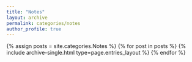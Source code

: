 ```yaml
---
title: "Notes"
layout: archive
permalink: categories/notes
author_profile: true
---
```



{% assign posts = site.categories.Notes %}
{% for post in posts %} {% include archive-single.html type=page.entries_layout %} {% endfor %}
